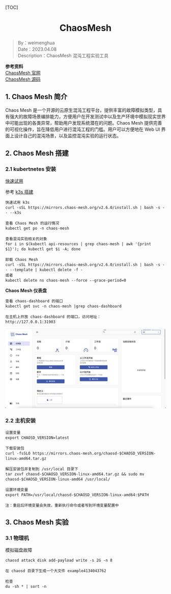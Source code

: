 [TOC]

<h1 align="center">ChaosMesh</h1>

> By：weimenghua  
> Date：2023.04.08  
> Description：ChaosMesh 混沌工程实验工具

**参考资料**  
[ChaosMesh 官网](https://chaos-mesh.org/zh/)    
[ChaosMesh 源码](https://github.com/chaos-mesh)



## 1. Chaos Mesh 简介

Chaos Mesh 是一个开源的云原生混沌工程平台，提供丰富的故障模拟类型，具有强大的故障场景编排能力，方便用户在开发测试中以及生产环境中模拟现实世界中可能出现的各类异常，帮助用户发现系统潜在的问题。Chaos Mesh 提供完善的可视化操作，旨在降低用户进行混沌工程的门槛。用户可以方便地在 Web UI 界面上设计自己的混沌场景，以及监控混沌实验的运行状态。



## 2. Chaos Mesh 搭建

### 2.1 kubertnetes 安装

[快速试用](https://chaos-mesh.org/zh/docs/quick-start/)

参考 [k3s 搭建](../DevOps/Kubernetes/K3S.md)

```
快速试用 k3s
curl -sSL https://mirrors.chaos-mesh.org/v2.6.0/install.sh | bash -s -- --k3s

查看 Chaos Mesh 的运行情况
kubectl get po -n chaos-mesh

查看混沌实验相关的对象
for i in $(kubectl api-resources | grep chaos-mesh | awk '{print $1}'); do kubectl get $i -A; done

卸载 Chaos Mesh
curl -sSL https://mirrors.chaos-mesh.org/v2.6.0/install.sh | bash -s -- --template | kubectl delete -f -
或者
kubectl delete ns chaos-mesh --force --grace-period=0
```

**Chaos Mesh 仪表盘**

```
查看 chaos-dashboard 的端口
kubectl get svc -n chaos-mesh |grep chaos-dashboard

在主机上开放 chaos-dashboard 的端口，访问地址：
http://127.0.0.1:31903
```

![](./img/chaos-mesh-dashboard.png)

### 2.2 主机安装

```
设置变量
export CHAOSD_VERSION=latest

下载安装包
curl -fsSLO https://mirrors.chaos-mesh.org/chaosd-$CHAOSD_VERSION-linux-amd64.tar.gz

解压安装包并复制到 /usr/local 目录下
tar zxvf chaosd-$CHAOSD_VERSION-linux-amd64.tar.gz && sudo mv chaosd-$CHAOSD_VERSION-linux-amd64 /usr/local/

设置环境变量
export PATH=/usr/local/chaosd-$CHAOSD_VERSION-linux-amd64:$PATH

注：重启后环境变量会失效，重新执行命令或者写到环境变量配置中
```



## 3. Chaos Mesh 实验

### 3.1 物理机

模拟磁盘故障

```
chaosd attack disk add-payload write -s 2G -n 8

在 chaosd 目录下生成一个大文件 example4134043762

检查
du -sh * | sort -n
```
